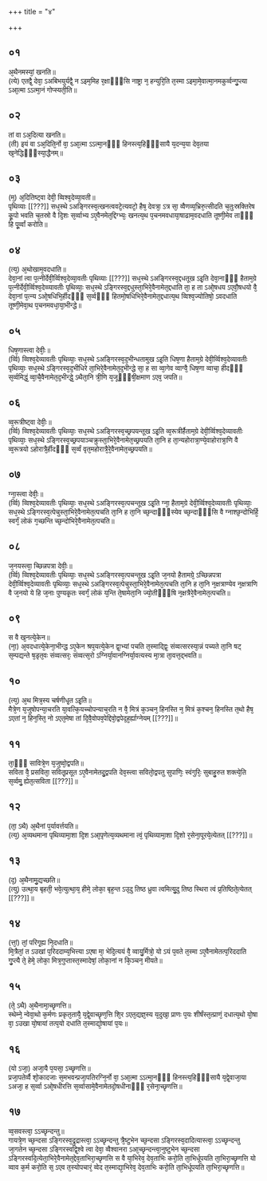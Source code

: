 +++
title = "४"

+++
## ०१
अ᳘थैनमस्यां᳘ खनति॥  
(त्ये) एतद्वै᳘ देवा᳘ ऽअबिभयुर्यद्वै᳘ न ऽइम᳘मिह र᳘क्षाᳫँ᳭सि नाष्ट्रा न᳘ हन्युरि᳘ति त᳘स्मा ऽइमा᳘मे᳘वात्मा᳘नमकुर्व्वन्गु᳘प्त्या ऽआ᳘त्मा ऽऽत्मा᳘नं गोप्स्यती᳘ति॥  
## ०२
तां वा ऽअ᳘दित्या खनति॥  
(ती) इयं वा ऽअ᳘दिति᳘र्नो वा᳘ ऽआ᳘त्मा ऽऽत्मा᳘नᳫँ᳭ हिनस्त्य᳘हिᳫँ᳭सायै य᳘दन्य᳘या देव᳘तया ख᳘नेद्धिᳫँ᳭स्या᳘द्धैनम्॥  
## ०३
(म᳘) अ᳘दितिष्ट्वा देवी᳘ व्विश्व᳘देव्या᳘वती॥  
पृथिव्याः [[???]] सध᳘स्थे ऽअङ्गिरस्व᳘त्खनत्ववटे᳘त्यवटो᳘ हैष᳘ देवत्रा᳘ ऽत्र सा᳘ व्वैणव्य᳘भ्रिरु᳘त्सीदति च᳘तुःस्रक्तिरेष कू᳘पो भवति च᳘तस्रो वै दि᳘शः स᳘र्व्वाभ्य ऽए᳘वैनमेत᳘द्दिग्भ्यः᳘ खनत्य᳘थ प᳘चनमवधाया᳘षाढाम᳘वदधाति तूष्णी᳘मेव ताᳫँ᳭ हि पू᳘र्व्वां करोति॥  
## ०४
(त्य᳘) अ᳘थोखाम᳘वदधाति॥  
देवा᳘नां त्वा प᳘त्नीर्देवी᳘र्व्विश्व᳘देव्या᳘वतीः पृथिव्याः [[???]] सध᳘स्थे ऽअङ्गिरस्व᳘द्दधतूख ऽइ᳘ति देवा᳘नाᳫँ᳭ हैताम᳘ग्रे प᳘त्नीर्देवी᳘र्व्विश्व᳘देव्व्यावतीः पृथिव्याः᳘ सध᳘स्थे ऽङ्गिरस्व᳘द्दधुस्ता᳘भिरे᳘वैनामेत᳘द्दधाति ता᳘ ह ता ऽओ᳘षधय ऽएवौ᳘षधयो वै᳘ देवा᳘नां प᳘त्न्य ऽओ᳘षधिभि᳘र्हीदᳫँ᳭ स᳘र्व्वᳫँ᳭ हितमो᳘षधिभिरे᳘वैनामेत᳘द्दधात्य᳘थ व्विश्व᳘ज्योतिषो᳘ ऽवदधाति तूष्णी᳘मेवा᳘थ प᳘चनमवधा᳘या᳘भीन्द्धे॥  
## ०५
धिष᳘णास्त्वा देवीः᳘॥  
(र्व्वि) व्विश्व᳘देव्यावतीः पृथिव्याः᳘ सध᳘स्थे ऽअङ्गिरस्व᳘द᳘भीन्धतामुख ऽइ᳘ति धिष᳘णा हैताम᳘ग्रे देवी᳘र्व्विश्व᳘देव्यावतीः पृथिव्याः᳘ सध᳘स्थे ऽङ्गिरस्व᳘द᳘भीधिरे ता᳘भिरे᳘वैनामेत᳘द᳘भीन्द्धे सा᳘ ह सा व्वा᳘गेव व्वाग्वै᳘ धिष᳘णा व्वाचा᳘ हीदᳫँ᳭ स᳘र्व्वमिद्धं᳘ व्वा᳘चै᳘वैनामेत᳘द᳘भीन्द्धे᳘ ऽथैता᳘नि त्री᳘णि य᳘जूᳫँ᳭षी᳘क्षमाण ऽएव᳘ जपति॥  
## ०६
व्व᳘रूत्रीष्ट्वा देवीः᳘॥  
(र्व्वि) व्विश्व᳘देव्यावतीः पृथिव्याः᳘ सध᳘स्थे ऽअङ्गिरस्व᳘च्छ्रपयन्तूख ऽइ᳘ति व्व᳘रूत्रीर्हैताम᳘ग्रे देवी᳘र्व्विश्व᳘देव्यावतीः पृथिव्याः᳘ सध᳘स्थे ऽङ्गिरस्व᳘च्छ्रपयाञ्चक्रुस्ता᳘भिरे᳘वैनामेत᳘च्छ्रपयति ता᳘नि ह ता᳘न्यहोरात्रा᳘ण्ये᳘वाहोरात्रा᳘णि वै व्व᳘रूत्रयो ऽहोरात्रै᳘र्हीदᳫँ᳭ स᳘र्व्वं वृत᳘महोरात्रै᳘रे᳘वैनामेत᳘च्छ्रपयति॥  
## ०७
ग्ना᳘स्त्वा देवीः᳘॥  
(र्व्वि) व्विश्व᳘देव्यावतीः पृथिव्याः᳘ सध᳘स्थे ऽअङ्गिरस्व᳘त्पचन्तूख ऽइ᳘ति ग्ना᳘ हैताम᳘ग्रे देवी᳘र्व्विश्व᳘देव्यावतीः पृथिव्याः᳘ सध᳘स्थे ऽङ्गिरस्व᳘त्पेचुस्ता᳘भिरे᳘वैनामेत᳘त्पचति ता᳘नि ह ता᳘नि च्छ᳘न्दाᳫँ᳭स्येव च्छ᳘न्दाᳫँ᳭सि वै ग्नाश्छ᳘न्दोभिर्हि᳘ स्वर्गं᳘ लोकं ग᳘च्छन्ति च्छ᳘न्दोभिरे᳘वैनामेत᳘त्पचति॥  
## ०८
ज᳘नयस्त्वा᳘ च्छिन्नपत्रा देवीः᳘॥  
(र्व्वि) व्विश्व᳘देव्यावतीः पृथिव्याः᳘ सध᳘स्थे ऽअङ्गिरस्व᳘त्पचन्तूख ऽइ᳘ति ज᳘नयो हैतामग्रे᳘ ऽच्छिन्नपत्रा देवी᳘र्व्विश्व᳘देव्यावतीः पृथिव्याः᳘ सध᳘स्थे ऽअङ्गिरस्व᳘त्पेचुस्ता᳘भिरे᳘वैनामेत᳘त्पचति ता᳘नि ह ता᳘नि न᳘क्षत्राण्येव न᳘क्षत्राणि वै ज᳘नयो ये हि ज᳘नाः पुण्यकृ᳘तः स्वर्गं᳘ लोकं य᳘न्ति ते᳘षामेता᳘नि ज्यो᳘तीᳫँ᳭षि न᳘क्षत्रैरे᳘वैनामेत᳘त्पचति॥  
## ०९
स वै ख᳘नत्ये᳘केन॥  
(ना᳘) अ᳘वदधात्ये᳘केना᳘भीन्द्ध ऽए᳘केन श्रप᳘यत्ये᳘केन द्वा᳘भ्यां पचति त᳘स्माद्द्विः᳘ संव्वत्सरस्या᳘न्नं पच्यते ता᳘नि षट् स᳘म्पद्यन्ते ष᳘डृत᳘वः संव्वत्सरः᳘ संव्वत्स᳘रो ऽग्निर्या᳘वानग्निर्या᳘वत्यस्य मा᳘त्रा ता᳘वत्त᳘द्भवति॥  
## १०
(त्य᳘) अ᳘थ मित्र᳘स्य चर्षणीधृ᳘त ऽइ᳘ति॥  
मैत्रे᳘ण य᳘जुषोपन्या᳘चरति या᳘वत्कि᳘यच्चोपन्याच᳘रति न वै᳘ मित्रं क᳘ञ्चन᳘ हिनस्ति न᳘ मित्रं क᳘श्चन᳘ हिनस्ति त᳘थो हैष᳘ ऽएतां न᳘ हिन᳘स्ति᳘ नो ऽएत᳘मेषा तां दि᳘वै᳘वोपव᳘पेद्दिवो᳘द्वपेद᳘ह᳘र्ह्याग्नेयम् [[???]]॥  
## ११
ता᳘ᳫँ᳘ सावित्रे᳘ण य᳘जुष्वो᳘द्वपति॥  
सविता वै᳘ प्रसविता᳘ सवितृ᳘प्रसूत ऽए᳘वैनामेतदु᳘द्वपति देव᳘स्त्वा सवितो᳘द्वपतु सुपाणिः᳘ स्वंगुरिः᳘ सुबाहु᳘रुत शक्त्ये᳘ति स᳘र्व्वमु᳘ ह्येत᳘त्सविता [[???]]॥  
## १२
(ता᳘ ऽथै) अ᳘थैनां प᳘र्यावर्त्तयति॥  
(त्य᳘) अ᳘व्यथमाना पृथिव्यामा᳘शा दि᳘श ऽआ᳘पृणेत्य᳘व्यथमाना त्वं᳘ पृथिव्यामा᳘शा दि᳘शो र᳘सेना᳘पूरये᳘त्येतत् [[???]]॥  
## १३
(द᳘) अ᳘थैनामु᳘द्यच्छति॥  
(त्यु) उत्था᳘य बृहती᳘ भवे᳘त्युत्था᳘य᳘ हीमे᳘ लोका᳘ बृह᳘न्त ऽउ᳘दु तिष्ठ ध्रुवा त्वमित्यु᳘दु तिष्ठ स्थिरा त्वं प्र᳘तिष्ठिते᳘त्येतत् [[???]]॥  
## १४
(त्तां᳘) तां᳘ परिगृ᳘ह्य नि᳘दधाति॥  
मि᳘त्रैतां᳘ त ऽउखां प᳘रिददाम्य᳘भित्त्या ऽएषा मा᳘ भेदि᳘त्ययं वै᳘ व्वायु᳘र्मित्रो᳘ यो ऽयं प᳘वते त᳘स्मा ऽए᳘वैनामेतत्प᳘रिददाति गु᳘प्त्यै ते᳘ हेमे᳘ लोका᳘ मित्र᳘गुप्तास्त᳘स्मादेषां᳘ लोका᳘नां न कि᳘ञ्चन᳘ मीयते॥  
## १५
(ते᳘ ऽथै) अ᳘थैनामा᳘च्छृणत्ति॥  
स्थेम्ने᳘ न्वेवा᳘थो क᳘र्मणः प्रकृत᳘तायै᳘ य᳘द्वे᳘वाच्छृण᳘त्ति शि᳘र ऽएत᳘द्यज्ञ᳘स्य य᳘दुखा᳘ प्राणः प᳘यः शीर्षंस्त᳘त्प्राणं᳘ दधात्य᳘थो यो᳘षा वा᳘ ऽउखा यो᳘षायां तत्प᳘यो दधाति त᳘स्माद्यो᳘षायां प᳘यः॥  
## १६
(यो ऽजा᳘) अजा᳘यै प᳘यसा᳘ ऽच्छृणत्ति॥  
प्रजा᳘पतेर्व्वै शो᳘कादजाः स᳘मभवन्प्रजा᳘पतिरग्नि᳘र्नो वा᳘ ऽआ᳘त्मा ऽऽत्मा᳘नᳫँ᳭ हिनस्त्य᳘हिᳫँ᳭सायै य᳘द्वे᳘वाजा᳘या ऽअजा᳘ ह स᳘र्व्वा ऽओ᳘षधीरत्ति स᳘र्व्वासामे᳘वैनामेतदो᳘षधीनाᳫँ᳭ र᳘सेना᳘च्छृणत्ति॥  
## १७
व्व᳘सवस्त्वा᳘ ऽऽच्छृन्दन्तु॥  
गायत्रे᳘ण च्छ᳘न्दसा ऽङ्गिरस्व᳘द्रुद्रास्त्वा᳘ ऽऽच्छृन्दन्तु त्रै᳘ष्टुभेन च्छ᳘न्दसा ऽङ्गिरस्व᳘दादित्यास्त्वा᳘ ऽऽच्छृन्दन्तु जा᳘गतेन च्छ᳘न्दसा ऽङ्गिरस्वद्वि᳘श्वे त्वा देवा᳘ व्वैश्वानरा ऽआ᳘च्छृन्दन्त्वा᳘नुष्टुभेन च्छ᳘न्दसा ऽङ्गिरस्वदि᳘त्येता᳘भिरे᳘वैनामेत᳘द्देव᳘ताभिरा᳘च्छृणत्ति स वै या᳘भिरेव᳘ देव᳘ताभिः करो᳘ति ता᳘भिर्धूपयति ता᳘भिरा᳘च्छृणत्ति यो व्वाव क᳘र्म करो᳘ति स᳘ ऽएव त᳘स्योपचारं᳘ व्वेद त᳘स्माद्या᳘भिरेव᳘ देव᳘ताभिः करो᳘ति ता᳘भिर्धूपयति ता᳘भिरा᳘च्छृणत्ति॥  
